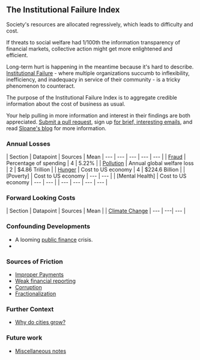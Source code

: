 ## The Institutional Failure Index

Society's resources are allocated regressively, which leads to difficulty and cost. 

If threats to social welfare had 1/100th the information transparency of financial markets, collective action might get more enlightened and efficient. 

Long-term hurt is happening in the meantime because it's hard to describe. [Institutional Failure](institutionalfailure.md) - where multiple organizations succumb to inflexibility, inefficiency, and inadequacy in service of their community - is a tricky phenomenon to counteract. 

The purpose of the Institutional Failure Index is to aggregate credible information about the cost of business as usual. 

Your help pulling in more information and interest in their findings are both appreciated. [Submit a pull request](https://github.com/srvo/failure/pulls), sign up [for brief, interesting emails](http://eepurl.com/c-hM25), and read [Sloane's blog](http://srvo.org/) for more information. 

### Annual Losses

| Section | Datapoint | Sources | Mean 
| --- | --- | --- | --- | --- |
| [Fraud](fraud.md) | Percentage of spending | 4 | 5.22% |
| [Pollution](pollution.md) | Annual global welfare loss | 2 | $4.86 Trillion |
| [Hunger](hunger.md) | Cost to US economy | 4 | $224.6 Billion |
| [Poverty] | Cost to US economy | --- | --- |
| [Mental Health] | Cost to US economy | --- | --- |
| --- | --- | --- | --- |

### Forward Looking Costs

| Section | Datapoint | Sources | Mean |
| [Climate Change](climate.md) | --- | ---| --- |

### Confounding Developments

* A looming [public finance](publicfinance.md) crisis.
*    

### Sources of Friction

* [Improper Payments](improper.md)
* [Weak financial reporting](reporting.md)
* [Corruption](corruption.md)
* [Fractionalization](fractionalization.md)

### Further Context 

* [Why do cities grow?](growth.md)

### Future work

* [Miscellaneous notes](misc.md)

